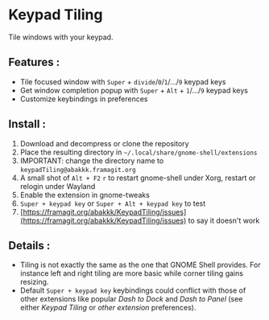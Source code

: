 # Keypad Tiling

Tile windows with your keypad.

## Features :

* Tile focused window with `Super` + `divide`/`0`/`1`/.../`9` keypad keys
* Get window completion popup with `Super` + `Alt` + `1`/.../`9` keypad keys
* Customize keybindings in preferences

## Install :

1. Download and decompress or clone the repository
2. Place the resulting directory in `~/.local/share/gnome-shell/extensions`
3. IMPORTANT: change the directory name to `keypadTiling@abakkk.framagit.org`
4. A small shot of `Alt + F2` `r` to restart gnome-shell under Xorg, restart or relogin under Wayland
5. Enable the extension in gnome-tweaks
6. `Super + keypad key` or `Super + Alt + keypad key` to test
7. [https://framagit.org/abakkk/KeypadTiling/issues](https://framagit.org/abakkk/KeypadTiling/issues) to say it doesn't work

## Details :

* Tiling is not exactly the same as the one that GNOME Shell provides. For instance left and right tiling are more basic while corner tiling gains resizing.
* Default `Super + keypad key` keybindings could conflict with those of other extensions like popular *Dash to Dock* and *Dash to Panel* (see either *Keypad Tiling* or *other extension* preferences).

